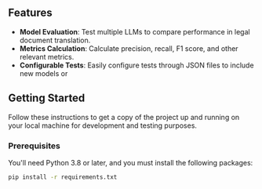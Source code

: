 ## Features

- **Model Evaluation**: Test multiple LLMs to compare performance in legal document translation.
- **Metrics Calculation**: Calculate precision, recall, F1 score, and other relevant metrics.
- **Configurable Tests**: Easily configure tests through JSON files to include new models or 
## Getting Started

Follow these instructions to get a copy of the project up and running on your local machine for development and testing purposes.

### Prerequisites

You'll need Python 3.8 or later, and you must install the following packages:

```bash
pip install -r requirements.txt
```
